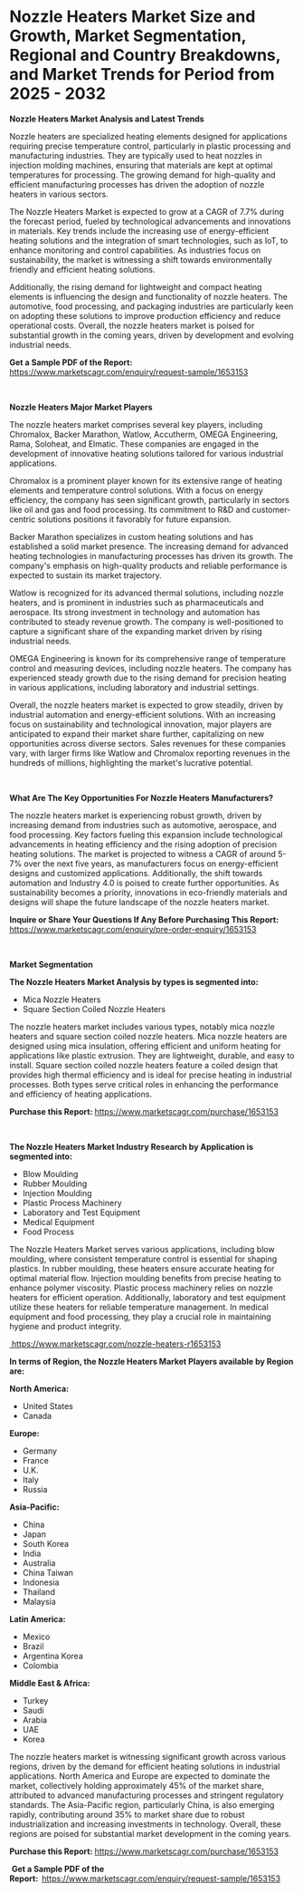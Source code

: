<p><h1>Nozzle Heaters Market Size and Growth, Market Segmentation, Regional and Country Breakdowns, and Market Trends for Period from 2025 -  2032</h1></p><p><strong>Nozzle Heaters Market Analysis and Latest Trends</strong></p>
<p><p>Nozzle heaters are specialized heating elements designed for applications requiring precise temperature control, particularly in plastic processing and manufacturing industries. They are typically used to heat nozzles in injection molding machines, ensuring that materials are kept at optimal temperatures for processing. The growing demand for high-quality and efficient manufacturing processes has driven the adoption of nozzle heaters in various sectors.</p><p>The Nozzle Heaters Market is expected to grow at a CAGR of 7.7% during the forecast period, fueled by technological advancements and innovations in materials. Key trends include the increasing use of energy-efficient heating solutions and the integration of smart technologies, such as IoT, to enhance monitoring and control capabilities. As industries focus on sustainability, the market is witnessing a shift towards environmentally friendly and efficient heating solutions.</p><p>Additionally, the rising demand for lightweight and compact heating elements is influencing the design and functionality of nozzle heaters. The automotive, food processing, and packaging industries are particularly keen on adopting these solutions to improve production efficiency and reduce operational costs. Overall, the nozzle heaters market is poised for substantial growth in the coming years, driven by development and evolving industrial needs.</p></p>
<p><strong>Get a Sample PDF of the Report:&nbsp;</strong> <a href="https://www.marketscagr.com/enquiry/request-sample/1653153?utm_campaign=3355&utm_medium=2&utm_source=Github&utm_content=ia&utm_term=16042025&utm_id=nozzle-heaters">https://www.marketscagr.com/enquiry/request-sample/1653153</a></p>
<p>&nbsp;</p>
<p><strong>Nozzle Heaters Major Market Players</strong></p>
<p><p>The nozzle heaters market comprises several key players, including Chromalox, Backer Marathon, Watlow, Accutherm, OMEGA Engineering, Rama, Soloheat, and Elmatic. These companies are engaged in the development of innovative heating solutions tailored for various industrial applications.</p><p>Chromalox is a prominent player known for its extensive range of heating elements and temperature control solutions. With a focus on energy efficiency, the company has seen significant growth, particularly in sectors like oil and gas and food processing. Its commitment to R&D and customer-centric solutions positions it favorably for future expansion.</p><p>Backer Marathon specializes in custom heating solutions and has established a solid market presence. The increasing demand for advanced heating technologies in manufacturing processes has driven its growth. The company's emphasis on high-quality products and reliable performance is expected to sustain its market trajectory.</p><p>Watlow is recognized for its advanced thermal solutions, including nozzle heaters, and is prominent in industries such as pharmaceuticals and aerospace. Its strong investment in technology and automation has contributed to steady revenue growth. The company is well-positioned to capture a significant share of the expanding market driven by rising industrial needs.</p><p>OMEGA Engineering is known for its comprehensive range of temperature control and measuring devices, including nozzle heaters. The company has experienced steady growth due to the rising demand for precision heating in various applications, including laboratory and industrial settings.</p><p>Overall, the nozzle heaters market is expected to grow steadily, driven by industrial automation and energy-efficient solutions. With an increasing focus on sustainability and technological innovation, major players are anticipated to expand their market share further, capitalizing on new opportunities across diverse sectors. Sales revenues for these companies vary, with larger firms like Watlow and Chromalox reporting revenues in the hundreds of millions, highlighting the market's lucrative potential.</p></p>
<p>&nbsp;</p>
<p><strong>What Are The Key Opportunities For Nozzle Heaters Manufacturers?</strong></p>
<p><p>The nozzle heaters market is experiencing robust growth, driven by increasing demand from industries such as automotive, aerospace, and food processing. Key factors fueling this expansion include technological advancements in heating efficiency and the rising adoption of precision heating solutions. The market is projected to witness a CAGR of around 5-7% over the next five years, as manufacturers focus on energy-efficient designs and customized applications. Additionally, the shift towards automation and Industry 4.0 is poised to create further opportunities. As sustainability becomes a priority, innovations in eco-friendly materials and designs will shape the future landscape of the nozzle heaters market.</p></p>
<p><strong>Inquire or Share Your Questions If Any Before Purchasing This Report:</strong> <a href="https://www.marketscagr.com/enquiry/pre-order-enquiry/1653153?utm_campaign=3355&utm_medium=2&utm_source=Github&utm_content=ia&utm_term=16042025&utm_id=nozzle-heaters">https://www.marketscagr.com/enquiry/pre-order-enquiry/1653153</a></p>
<p>&nbsp;</p>
<p><strong>Market Segmentation</strong></p>
<p><strong>The Nozzle Heaters Market Analysis by types is segmented into:</strong></p>
<p><ul><li>Mica Nozzle Heaters</li><li>Square Section Coiled Nozzle Heaters</li></ul></p>
<p><p>The nozzle heaters market includes various types, notably mica nozzle heaters and square section coiled nozzle heaters. Mica nozzle heaters are designed using mica insulation, offering efficient and uniform heating for applications like plastic extrusion. They are lightweight, durable, and easy to install. Square section coiled nozzle heaters feature a coiled design that provides high thermal efficiency and is ideal for precise heating in industrial processes. Both types serve critical roles in enhancing the performance and efficiency of heating applications.</p></p>
<p><strong>Purchase this Report:&nbsp;</strong><a href="https://www.marketscagr.com/purchase/1653153?utm_campaign=3355&utm_medium=2&utm_source=Github&utm_content=ia&utm_term=16042025&utm_id=nozzle-heaters">https://www.marketscagr.com/purchase/1653153</a></p>
<p>&nbsp;</p>
<p><strong>The Nozzle Heaters Market Industry Research by Application is segmented into:</strong></p>
<p><ul><li>Blow Moulding</li><li>Rubber Moulding</li><li>Injection Moulding</li><li>Plastic Process Machinery</li><li>Laboratory and Test Equipment</li><li>Medical Equipment</li><li>Food Process</li></ul></p>
<p><p>The Nozzle Heaters Market serves various applications, including blow moulding, where consistent temperature control is essential for shaping plastics. In rubber moulding, these heaters ensure accurate heating for optimal material flow. Injection moulding benefits from precise heating to enhance polymer viscosity. Plastic process machinery relies on nozzle heaters for efficient operation. Additionally, laboratory and test equipment utilize these heaters for reliable temperature management. In medical equipment and food processing, they play a crucial role in maintaining hygiene and product integrity.</p></p>
<p><a href="https://www.marketscagr.com/nozzle-heaters-r1653153?utm_campaign=3355&utm_medium=2&utm_source=Github&utm_content=ia&utm_term=16042025&utm_id=nozzle-heaters">&nbsp;https://www.marketscagr.com/nozzle-heaters-r1653153</a></p>
<p><strong>In terms of Region, the Nozzle Heaters Market Players available by Region are:</strong></p>
<p>
    <p> <strong> North America: </strong>
        <ul>
            <li>United States</li>
            <li>Canada</li>
        </ul>
        </p> 
    <p> <strong> Europe: </strong>
        <ul>
            <li>Germany</li>
            <li>France</li>
            <li>U.K.</li>
            <li>Italy</li>
            <li>Russia</li>
        </ul>
        </p> 
    <p> <strong> Asia-Pacific: </strong>
        <ul>
            <li>China</li>
            <li>Japan</li>
            <li>South Korea</li>
            <li>India</li>
            <li>Australia</li>
            <li>China Taiwan</li>
            <li>Indonesia</li>
            <li>Thailand</li>
            <li>Malaysia</li>
        </ul>
        </p> 
    <p> <strong> Latin America: </strong>
        <ul>
            <li>Mexico</li>
            <li>Brazil</li>
            <li>Argentina Korea</li>
            <li>Colombia</li>
        </ul>
        </p> 
    <p> <strong> Middle East & Africa: </strong>
        <ul>
            <li>Turkey</li>
            <li>Saudi</li>
            <li>Arabia</li>
            <li>UAE</li>
            <li>Korea</li>
        </ul>
    </p>
    </p>
<p><p>The nozzle heaters market is witnessing significant growth across various regions, driven by the demand for efficient heating solutions in industrial applications. North America and Europe are expected to dominate the market, collectively holding approximately 45% of the market share, attributed to advanced manufacturing processes and stringent regulatory standards. The Asia-Pacific region, particularly China, is also emerging rapidly, contributing around 35% to market share due to robust industrialization and increasing investments in technology. Overall, these regions are poised for substantial market development in the coming years.</p></p>
<p><strong>Purchase this Report: </strong><a href="https://www.marketscagr.com/purchase/1653153?utm_campaign=3355&utm_medium=2&utm_source=Github&utm_content=ia&utm_term=16042025&utm_id=nozzle-heaters">https://www.marketscagr.com/purchase/1653153</a></p>
<p>&nbsp;<strong>Get a Sample PDF of the Report:&nbsp;&nbsp;</strong><a href="https://www.marketscagr.com/enquiry/request-sample/1653153?utm_campaign=3355&utm_medium=2&utm_source=Github&utm_content=ia&utm_term=16042025&utm_id=nozzle-heaters">https://www.marketscagr.com/enquiry/request-sample/1653153</a></p>
<p><strong></strong></p>
<p><p></p><p></p><p></p></p>
